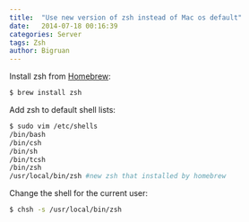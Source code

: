```yaml
---
title:  "Use new version of zsh instead of Mac os default"
date:   2014-07-18 00:16:39
categories: Server
tags: Zsh
author: Bigruan
---
```

Install zsh from [Homebrew](http://brew.sh/):

```bash
$ brew install zsh
```

Add zsh to default shell lists:

```bash
$ sudo vim /etc/shells
/bin/bash
/bin/csh
/bin/sh
/bin/tcsh
/bin/zsh
/usr/local/bin/zsh #new zsh that installed by homebrew
```

Change the shell for the current user:

```bash
$ chsh -s /usr/local/bin/zsh
```
